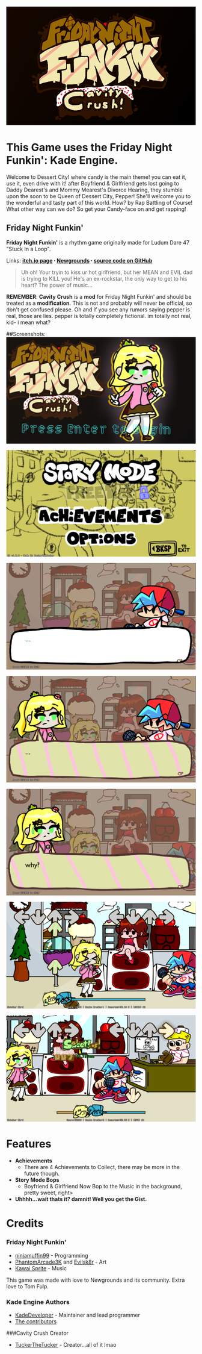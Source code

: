 
![Cavity Crush logo](assets/preload/images/HeadLogo.png)

# This Game uses the Friday Night Funkin': Kade Engine.

Welcome to Dessert City! where candy is the main theme! you can eat it, use it, even drive with it! after Boyfriend & Girlfriend gets lost going to Daddy Dearest's and Mommy Mearest's Divorce Hearing, they stumble upon the soon to be Queen of Dessert City, Pepper! She'll welcome you to the wonderful and tasty part of this world. How? by Rap Battling of Course! What other way can we do? So get your Candy-face on and get rapping!

## Friday Night Funkin'
**Friday Night Funkin'** is a rhythm game originally made for Ludum Dare 47 "Stuck In a Loop".

Links: **[itch.io page](https://ninja-muffin24.itch.io/funkin) ⋅ [Newgrounds](https://www.newgrounds.com/portal/view/770371) ⋅ [source code on GitHub](https://github.com/ninjamuffin99/Funkin)**
> Uh oh! Your tryin to kiss ur hot girlfriend, but her MEAN and EVIL dad is trying to KILL you! He's an ex-rockstar, the only way to get to his heart? The power of music... 

**REMEMBER**: **Cavity Crush** is a **mod** for Friday Night Funkin' and should be treated as a **modification**. This is not and probably will never be official, so don't get confused please.
Oh and if you see any rumors saying pepper is real, those are lies. pepper is totally completely fictional. im totally not real, kid- i mean what?

##Screenshots:
![Screenshot 1](assets/preload/images/SS.png)

![Screenshot 2](assets/preload/images/SS2.png)

![Screenshot 3](assets/preload/images/SS3.png)

![Screenshot 4](assets/preload/images/SS4.png)

![Screenshot 5](assets/preload/images/SS5.png)

![Screenshot 6](assets/preload/images/SS6.png)

![Screenshot 7](assets/preload/images/SS7.png)

# Features

 - **Achievements**
	 - There are 4 Achievements to Collect, there may be more in the future though.
 - **Story Mode Bops**
	 - Boyfriend & Girlfriend Now Bop to the Music in the background, pretty sweet, right>
 - **Uhhhh...wait thats it? damnit! Well you get the Gist.**

# Credits
### Friday Night Funkin'
 - [ninjamuffin99](https://twitter.com/ninja_muffin99) - Programming
 - [PhantomArcade3K](https://twitter.com/phantomarcade3k) and [Evilsk8r](https://twitter.com/evilsk8r) - Art
 - [Kawai Sprite](https://twitter.com/kawaisprite) - Music

This game was made with love to Newgrounds and its community. Extra love to Tom Fulp.
### Kade Engine Authors
- [KadeDeveloper](https://twitter.com/KadeDeveloper) - Maintainer and lead programmer
- [The contributors](https://github.com/KadeDev/Kade-Engine/graphs/contributors)

###Cavity Crush Creator
- [TuckerTheTucker](https://twitter.com/TuckerTheTucker) - Creator...all of it lmao